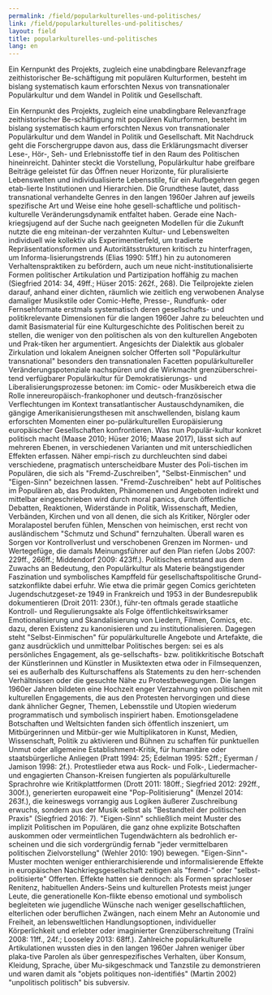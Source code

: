 ```yaml
---
permalink: /field/popularkulturelles-und-politisches/
link: /field/popularkulturelles-und-politisches/
layout: field
title: popularkulturelles-und-politisches
lang: en
---
```



Ein Kernpunkt des Projekts, zugleich eine unabdingbare Relevanzfrage zeithistorischer Be-schäftigung mit populären Kulturformen, besteht im bislang systematisch kaum erforschten Nexus von transnationaler Populärkultur und dem Wandel in Politik und Gesellschaft.
<!-- more -->

Ein Kernpunkt des Projekts, zugleich eine unabdingbare Relevanzfrage zeithistorischer Be-schäftigung mit populären Kulturformen, besteht im bislang systematisch kaum erforschten Nexus von transnationaler Populärkultur und dem Wandel in Politik und Gesellschaft. Mit Nachdruck geht die Forschergruppe davon aus, dass die Erklärungsmacht diverser Lese-, Hör-, Seh- und Erlebnisstoffe tief in den Raum des Politischen hineinreicht. Dahinter steckt die Vorstellung, Populärkultur habe greifbare Beiträge geleistet für das Öffnen neuer Horizonte, für pluralisierte Lebenswelten und individualisierte Lebensstile, für ein Aufbegehren gegen etab-lierte Institutionen und Hierarchien. Die Grundthese lautet, dass transnational verhandelte Genres in den langen 1960er Jahren auf jeweils spezifische Art und Weise eine hohe gesell-schaftliche und politisch-kulturelle Veränderungsdynamik entfaltet haben. Gerade eine Nach-kriegsjugend auf der Suche nach geeigneten Modellen für die Zukunft nutzte die eng miteinan-der verzahnten Kultur- und Lebenswelten individuell wie kollektiv als Experimentierfeld, um tradierte Repräsentationsformen und Autoritätsstrukturen kritisch zu hinterfragen, um Informa-lisierungstrends (Elias 1990: 51ff.) hin zu autonomeren Verhaltenspraktiken zu befördern, auch um neue nicht-institutionalisierte Formen politischer Artikulation und Partizipation hoffähig zu machen (Siegfried 2014: 34, 49ff.; Hüser 2015: 262f., 268).
Die Teilprojekte zielen darauf, anhand einer dichten, räumlich wie zeitlich eng verwobenen Analyse damaliger Musikstile oder Comic-Hefte, Presse-, Rundfunk- oder Fernsehformate erstmals systematisch deren gesellschafts- und politikrelevante Dimensionen für die langen 1960er Jahre zu beleuchten und damit Basismaterial für eine Kulturgeschichte des Politischen bereit zu stellen, die weniger von den politischen als von den kulturellen Angeboten und Prak-tiken her argumentiert. Angesichts der Dialektik aus globaler Zirkulation und lokalem Aneignen solcher Offerten soll "Populärkultur transnational" besonders den transnationalen Facetten populärkultureller Veränderungspotenziale nachspüren und die Wirkmacht grenzüberschrei-tend verfügbarer Populärkultur für Demokratisierungs- und Liberalisierungsprozesse betonen: im Comic- oder Musikbereich etwa die Rolle innereuropäisch-frankophoner und deutsch-französischer Verflechtungen im Kontext transatlantischer Austauschdynamiken, die gängige Amerikanisierungsthesen mit anschwellenden, bislang kaum erforschten Momenten einer po-pulärkulturellen Europäisierung europäischer Gesellschaften konfrontieren. Was nun Populär-kultur konkret politisch macht (Maase 2010; Hüser 2016; Maase 2017), lässt sich auf mehreren Ebenen, in verschiedenen Varianten und mit unterschiedlichen Effekten erfassen. Näher empi-risch zu durchleuchten sind dabei verschiedene, pragmatisch unterscheidbare Muster des Poli-tischen im Populären, die sich als "Fremd-Zuschreiben", "Selbst-Einmischen" und "Eigen-Sinn" bezeichnen lassen. 
"Fremd-Zuschreiben" hebt auf Politisches im Populären ab, das Produkten, Phänomenen und Angeboten indirekt und mittelbar eingeschrieben wird durch moral panics, durch öffentliche Debatten, Reaktionen, Widerstände in Politik, Wissenschaft, Medien, Verbänden, Kirchen und von all denen, die sich als Kritiker, Nörgler oder Moralapostel berufen fühlen, Menschen von heimischen, erst recht von ausländischem "Schmutz und Schund" fernzuhalten. Überall waren es Sorgen vor Kontrollverlust und verschobenen Grenzen im Normen- und Wertegefüge, die damals Meinungsführer auf den Plan riefen (Jobs 2007: 229ff., 266ff.; Middendorf 2009: 423ff.). Politisches entstand aus dem Zuwachs an Bedeutung, den Populärkultur als Materie beängstigender Faszination und symbolisches Kampffeld für gesellschaftspolitische Grund-satzkonflikte dabei erfuhr. Wie etwa die primär gegen Comics gerichteten Jugendschutzgeset-ze 1949 in Frankreich und 1953 in der Bundesrepublik dokumentieren (Droit 2011: 230f.), führ-ten oftmals gerade staatliche Kontroll- und Regulierungsakte als Folge öffentlichkeitswirksamer Emotionalisierung und Skandalisierung von Liedern, Filmen, Comics, etc. dazu, deren Existenz zu kanonisieren und zu institutionalisieren.
Dagegen steht "Selbst-Einmischen" für populärkulturelle Angebote und Artefakte, die ganz ausdrücklich und unmittelbar Politisches bergen: sei es als persönliches Engagement, als ge-sellschafts- bzw. politikkritische Botschaft der Künstlerinnen und Künstler in Musiktexten etwa oder in Filmsequenzen, sei es außerhalb des Kulturschaffens als Statements zu den herr-schenden Verhältnissen oder die gesuchte Nähe zu Protestbewegungen. Die langen 1960er Jahren bildeten eine Hochzeit enger Verzahnung von politischen mit kulturellen Engagements, die aus den Protesten hervorgingen und diese dank ähnlicher Gegner, Themen, Lebensstile und Utopien wiederum programmatisch und symbolisch inspiriert haben. Emotionsgeladene Botschaften und Weltsichten fanden sich öffentlich inszeniert, um Mitbürgerinnen und Mitbür-ger wie Multiplikatoren in Kunst, Medien, Wissenschaft, Politik zu aktivieren und Bühnen zu schaffen für punktuellen Unmut oder allgemeine Establishment-Kritik, für humanitäre oder staatsbürgerliche Anliegen (Pratt 1994: 25; Edelman 1995: 52ff.; Eyerman / Jamison 1998: 2f.). Protestlieder etwa aus Rock- und Folk-, Liedermacher- und engagierten Chanson-Kreisen fungierten als populärkulturelle Sprachrohre wie Kritikplattformen (Drott 2011: 180ff.; Siegfried 2012: 292ff., 300f.), generierten europaweit eine "Pop-Politisierung" (Menzel 2014: 263f.), die keineswegs vorrangig aus Logiken äußerer Zuschreibung erwuchs, sondern aus der Musik selbst als "Bestandteil der politischen Praxis" (Siegfried 2016: 7). 
"Eigen-Sinn" schließlich meint Muster des implizit Politischen im Populären, die ganz ohne explizite Botschaften auskommen oder vermeintlichen Tugendwächtern als bedrohlich er-scheinen und die sich vordergründig fernab "jeder vermittelbaren politischen Zielvorstellung" (Wehler 2010: 190) bewegen. "Eigen-Sinn"-Muster mochten weniger enthierarchisierende und informalisierende Effekte in europäischen Nachkriegsgesellschaft zeitigen als "fremd-" oder "selbst-politisierte" Offerten. Effekte hatten sie dennoch: als Formen sprachloser Renitenz, habituellen Anders-Seins und kulturellen Protests meist junger Leute, die generationelle Kon-flikte ebenso emotional und symbolisch begleiteten wie jugendliche Wünsche nach weniger gesellschaftlichen, elterlichen oder beruflichen Zwängen, nach einem Mehr an Autonomie und Freiheit, an lebensweltlichen Handlungsoptionen, individueller Körperlichkeit und erlebter oder imaginierter Grenzüberschreitung (Traïni 2008: 11ff., 24f.; Looseley 2013: 68ff.). Zahlreiche populärkulturelle Artikulationen wussten dies in den langen 1960er Jahren weniger über plaka-tive Parolen als über genrespezifisches Verhalten, über Konsum, Kleidung, Sprache, über Mu-sikgeschmack und Tanzstile zu demonstrieren und waren damit als "objets politiques non-identifiés" (Martin 2002) "unpolitisch politisch" bis subversiv.
